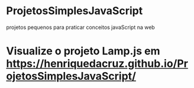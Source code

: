 # ProjetosSimplesJavaScript
 projetos pequenos para praticar conceitos javaScript na web

# Visualize o projeto Lamp.js em https://henriquedacruz.github.io/ProjetosSimplesJavaScript/
